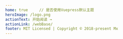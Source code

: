 ```yaml
---
home: true     // 是否使用Vuepress默认主题
heroImage: /logo.png
actionText: 开始阅读 →
actionLink: /webBase/
footer: MIT Licensed | Copyright © 2018-present Mx
---
```


<div style="text-align: center">

</div>